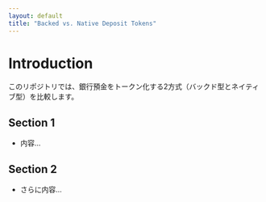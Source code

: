 ```yaml
---
layout: default
title: "Backed vs. Native Deposit Tokens"
---
```

# Introduction

このリポジトリでは、銀行預金をトークン化する2方式（バックド型とネイティブ型）を比較します。

## Section 1
- 内容...

## Section 2
- さらに内容...
